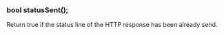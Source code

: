 <h3 id='res.statusSent'>bool statusSent();</h3>

Return true if the status line of the HTTP response has been already send.